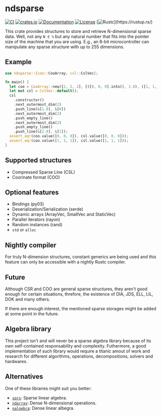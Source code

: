 # ndsparse 

[![CI](https://github.com/c410-f3r/ndsparse/workflows/CI/badge.svg)](https://github.com/c410-f3r/ndsparse/actions?query=workflow%3ACI)
[![crates.io](https://img.shields.io/crates/v/ndsparse.svg)](https://crates.io/crates/ndsparse)
[![Documentation](https://docs.rs/ndsparse/badge.svg)](https://docs.rs/ndsparse)
[![License](https://img.shields.io/badge/license-APACHE2-blue.svg)](./LICENSE)
[![Rustc](https://img.shields.io/badge/rustc-nightly-lightgray")](https://rustup.rs/)

This crate provides structures to store and retrieve N-dimensional sparse data.
Well, not any `N ∈ ℕ` but any natural number that fits into the pointer size of the machine that you are using. E.g., an 8-bit microcontroller can manipulate any sparse structure with up to 255 dimensions.

## Example

```rust
use ndsparse::{coo::CooArray, csl::CslVec};

fn main() {
  let coo = CooArray::new([2, 2, 2], [([0, 0, 0].into(), 1.0), ([1, 1, 1].into(), 2.0)]);
  let mut csl = CslVec::default();
  csl
    .constructor()
    .next_outermost_dim(2)
    .push_line(&[1.0], &[0])
    .next_outermost_dim(2)
    .push_empty_line()
    .next_outermost_dim(2)
    .push_empty_line()
    .push_line(&[2.0], &[1]);
  assert_eq!(coo.value([0, 0, 0]), csl.value([0, 0, 0]));
  assert_eq!(coo.value([1, 1, 1]), csl.value([1, 1, 1]));
}
```

## Supported structures

- Compressed Sparse Line (CSL)
- Coorinate format (COO)

## Optional features

- Bindings (py03)
- Deserialization/Serialization (serde)
- Dynamic arrays (ArrayVec, SmallVec and StaticVec)
- Parallel iterators (rayon)
- Random instances (rand)
- `std` or `alloc`

## Nightly compiler

For truly N-dimension structures, constant generics are being used and this feature can only be accessible with a nightly Rustc compiler. 

## Future

Although CSR and COO are general sparse structures, they aren't good enough for certain situations, threfore, the existence of DIA, JDS, ELL, LIL, DOK and many others.

If there are enough interest, the mentioned sparse storages might be added at some point in the future.

## Algebra library

This project isn't and will never be a sparse algebra library because of its own self-contained responsability and complexity. Futhermore, a good implementation of such library would require a titanic amout of work and research for different algorithms, operations, decompositions, solvers and hardwares.

## Alternatives

One of these libraries might suit you better:

* [`sprs`][sprs]: Sparse linear algebra.
* [`ndarray`][ndarray]: Dense N-dimensional operations.
* [`nalgebra`][nalgebra]: Dense linear albegra.

[nalgebra]: https://github.com/rustsim/nalgebra
[ndarray]: https://github.com/rust-ndarray/ndarray
[sprs]: https://github.com/vbarrielle/sprs